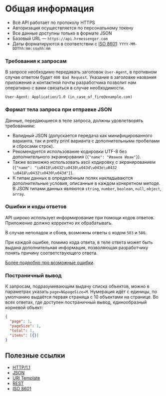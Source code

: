 # Общая информация

+ Всё API работает по протоколу HTTPS
+ Авторизация осуществляется по персональному токену
+ Все данные доступны только в формате JSON
+ Базовый URL — `https://api.hrmessenger.com`
+ Даты форматируются в соответствии с 
[ISO 8601](http://en.wikipedia.org/wiki/ISO_8601): `YYYY-MM-DDThh:mm:ss±hh:mm`

<a name="request_requirements"></a>
### Требования к запросам

В запросе необходимо передавать заголовок `User-Agent`, в противном случае
ответом будет `400 Bad Request`. Указание в заголовке названия приложения и
контактной почты разработчика позволит нам оперативно с вами связаться в случае
необходимости.

```
User-Agent: Application/1.0 (in_case_of_fire@example.com)
```

<a name="request_body"></a>
### Формат тела запроса при отправке JSON

Данные, передающиеся в теле запроса, должны удовлетворять требованиям:

* Валидный JSON (допускается передача как минифицированного варианта, так и
  pretty print варианта с дополнительными пробелами и сбросами строк).
* Рекомендуется использование кодировки UTF-8 без дополнительного экранирования
  (`{"name": "Иванов Иван"}`).
* Также возможно использовать ascii кодировку с экранированием
  (`{"name": "\u0418\u0432\u0430\u043d\u043e\u0432 \u0418\u0432\u0430\u043d"}`).
* К типам данных в определённым полях накладываются дополнительные условия,
  описанные в каждом конкретном методе. В JSON типами данных являются `string`,
  `number`, `boolean`, `null`, `object`, `array`.



<a name="errors-and-codes"></a>
### Ошибки и коды ответов

API широко использует информирование при помощи кодов ответов.
Приложение должно корректно их обрабатывать.

В случае неполадок и сбоев, возможны ответы с кодом `503` и `500`.

При каждой ошибке, помимо кода ответа, в теле ответа может быть выдана
дополнительная информация, позволяющая разработчику понять
причину соответствующего ответа.

[Более подробно про возможные ошибки](ru/errors.md).


<a name="pagination"></a>
### Постраничный вывод

К запросам, подразумевающим выдачу списка объектов, можно в параметрах
указать `page=N&pageSize=M`. Нумерация идёт с единицы, по умолчанию выдаётся
первая страница с 10 объектами на странице. Во всех ответах, где
доступен постраничный вывод, единообразный корневой объект:

```json
{
  "page": 1,
  "pageSize": 1,
  "total": 1,
  "items": [{}]
}
```

<a name="links"></a>
## Полезные ссылки

* [HTTP/1.1](http://tools.ietf.org/html/rfc2616)
* [JSON](http://json.org/)
* [URI Template](http://tools.ietf.org/html/rfc6570)
* [REST](http://www.ics.uci.edu/~fielding/pubs/dissertation/rest_arch_style.htm)
* [ISO 8601](http://en.wikipedia.org/wiki/ISO_8601)